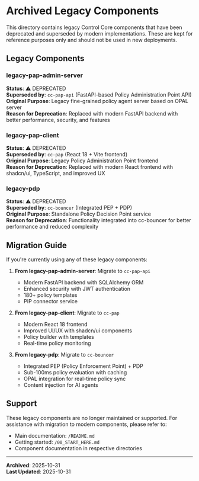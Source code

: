 # Archived Legacy Components

This directory contains legacy Control Core components that have been deprecated and superseded by modern implementations. These are kept for reference purposes only and should not be used in new deployments.

## Legacy Components

### legacy-pap-admin-server
**Status**: ⚠️ DEPRECATED  
**Superseded by**: `cc-pap-api` (FastAPI-based Policy Administration Point API)  
**Original Purpose**: Legacy fine-grained policy agent server based on OPAL server  
**Reason for Deprecation**: Replaced with modern FastAPI backend with better performance, security, and features

### legacy-pap-client
**Status**: ⚠️ DEPRECATED  
**Superseded by**: `cc-pap` (React 18 + Vite frontend)  
**Original Purpose**: Legacy Policy Administration Point frontend  
**Reason for Deprecation**: Replaced with modern React frontend with shadcn/ui, TypeScript, and improved UX

### legacy-pdp
**Status**: ⚠️ DEPRECATED  
**Superseded by**: `cc-bouncer` (Integrated PEP + PDP)  
**Original Purpose**: Standalone Policy Decision Point service  
**Reason for Deprecation**: Functionality integrated into cc-bouncer for better performance and reduced complexity

## Migration Guide

If you're currently using any of these legacy components:

1. **From legacy-pap-admin-server**: Migrate to `cc-pap-api`
   - Modern FastAPI backend with SQLAlchemy ORM
   - Enhanced security with JWT authentication
   - 180+ policy templates
   - PIP connector service

2. **From legacy-pap-client**: Migrate to `cc-pap`
   - Modern React 18 frontend
   - Improved UI/UX with shadcn/ui components
   - Policy builder with templates
   - Real-time policy monitoring

3. **From legacy-pdp**: Migrate to `cc-bouncer`
   - Integrated PEP (Policy Enforcement Point) + PDP
   - Sub-100ms policy evaluation with caching
   - OPAL integration for real-time policy sync
   - Content injection for AI agents

## Support

These legacy components are no longer maintained or supported. For assistance with migration to modern components, please refer to:

- Main documentation: `/README.md`
- Getting started: `/00_START_HERE.md`
- Component documentation in respective directories

---

**Archived**: 2025-10-31  
**Last Updated**: 2025-10-31

